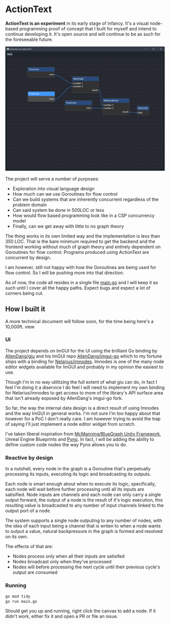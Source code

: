 # ActionText

**ActionText is an experiment** in its early stage of infancy. It's a visual node-based programming proof of concept that I built for myself and intend to continue developing it. It's open source and will continue to be
as such for the foreseeable future.

![Show don't tell](docs/showcase.png)

The project will serve a number of purposes:

- Exploration into visual language design
- How much can we use Goroutines for flow control
- Can we build systems that are inherently concurrent regardless of the problem domain
- Can said system be done in 500LOC or less
- How would flow based programming look like in a CSP concurrency model
- Finally, can we get away with little to no graph theory

The thing works in its own limited way and the implementation is less than 350 LOC. That is the bare minimum required to get the backend and the frontend working without much of graph theory and entirely dependent on Goroutines for flow control. Programs produced using ActionText are concurrent by design.

I am however, still not happy with how the Goroutines are being used for flow control. So I will be pushing more into that direction.

As of now, the code all resides in a single file [main.go](main.go) and I will keep it as such until I cover all the happy paths. Expect bugs and expect a lot of corners being cut.

## How I built it

A more technical document will follow soon, for the time being here's a 10,000ft. view

### UI

The project depends on ImGUI for the UI using the brilliant Go binding by [AllenDang/giu](https://github.com/AllenDang/giu/) and his ImGUI repo [AllenDang/imgui-go](https://github.com/AllenDang/imgui-go/) which to my fortune ships with a binding for [Nelarius/imnodes](https://github.com/Nelarius/imnodes). Imnodes is one of the many node editor widgets available for ImGUI and probably in my opinion the easiest to use.

Though I'm in no way utilitzing the full extent of what giu can do, in fact I feel I'm doing it a diservice I do feel I will need to implement my own binding for Nelarius/imnodes to get access to more of the library's API surface area that isn't already exposed by AllenDang's imgui-go fork.

So far, the way the internal data design is a direct result of using Imnodes and the way ImGUI in general works. I'm not sure I'm too happy about that however for a PoC I don't really care. I am however trying to avoid the trap of saying I'll just implement a node editor widget from scratch.

I've taken liberal inspiration from [McManning/BlueGraph Unity Framework](https://github.com/McManning/BlueGraph), Unreal Engine Blueprints and [Pyno](https://github.com/honix/Pyno). In fact, I will be adding the ability to define custom code nodes the way Pyno allows you to do.


### Reactive by design

In a nutshell, every node in the graph is a Goroutine that's perpetually processing its inputs, executing its logic and broadcasting its outputs.

Each node is smart enough about when to execute its logic, specifically, each node will wait before further processing until all its
inputs are satisified. 
Node inputs are channels and each node can only carry a single output forward, the output of a node is the result of it's logic execution, this resulting value is broadcasted to any number of input channels linked to the output port of a node.

The system supports a single node outputing to any number of nodes, with the idea of each input being a channel that is writen to 
when a node wants to output a value, natural backpressure in the graph is formed and resolved on its own.

The effects of that are: 

- Nodes process only when all their inputs are satisifed
- Nodes broadcast only when they've processed
- Nodes will before processing the next cycle until their previous cycle's output are consumed

### Running

```shell
go mod tidy
go run main.go
```

Should get you up and running, right click the canvas to add a node. If it didn't work, either fix it and open a PR or file an issue.